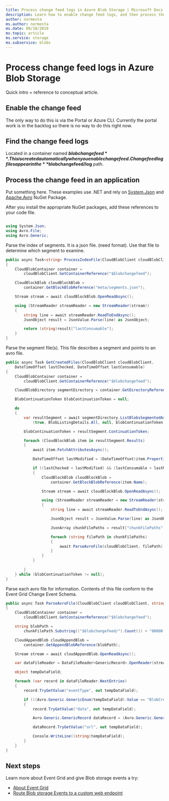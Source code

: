 ```yaml
---
title: Process change feed logs in Azure Blob Storage | Microsoft Docs
description: Learn how to enable change feed logs, and then process them.
author: normesta
ms.author: normesta
ms.date: 09/18/2019
ms.topic: article
ms.service: storage
ms.subservice: blobs
---
```


# Process change feed logs in Azure Blob Storage

Quick intro + reference to conceptual article.

## Enable the change feed

The only way to do this is via the Portal or Azure CLI. Currently the portal work is in the backlog so there is no way to do this right now.

## Find the change feed logs

Located in a container named **$blobchangefeed**. This is created automatically when you enable change feed.
Change feed log files appear in the **$blobchangefeed/log** path.

## Process the change feed in an application

Put something here.
These examples use .NET and rely on [System.Json](https://www.nuget.org/packages/System.Json/) and [Apache.Avro](https://www.nuget.org/packages/Apache.Avro/) NuGet Package.  

After you install the appropriate NuGet packages, add these references to your code file.

```csharp

using System.Json;
using Avro.File;
using Avro.Generic;

```

Parse the index of segments. It is a json file. (need format). Use that file to determine which segment to examine.

```csharp
public async Task<string> ProcessIndexFile(CloudBlobClient cloudBlobClient)
{
    CloudBlobContainer container =
        cloudBlobClient.GetContainerReference("$blobchangefeed");

    CloudBlockBlob cloudBlockBlob =
        container.GetBlockBlobReference("meta/segments.json");

    Stream stream = await cloudBlockBlob.OpenReadAsync();

    using (StreamReader streamReader = new StreamReader(stream))
    {
        string line = await streamReader.ReadToEndAsync();
        JsonObject result = JsonValue.Parse(line) as JsonObject;

        return (string)result["lastConsumable"];
    }
}
```

Parse the segment file(s). This file describes a segment and points to an avro file.

```csharp
public async Task GetCreatedFiles(CloudBlobClient cloudBlobClient, 
    DateTimeOffset lastChecked, DateTimeOffset lastConsumable)
{
    CloudBlobContainer container =
        cloudBlobClient.GetContainerReference("$blobchangefeed");

    CloudBlobDirectory segmentDirectory = container.GetDirectoryReference("idx");

    BlobContinuationToken blobContinuationToken = null;

    do
    {
        var resultSegment = await segmentDirectory.ListBlobsSegmentedAsync
            (true, BlobListingDetails.All, null, blobContinuationToken, null, null);

        blobContinuationToken = resultSegment.ContinuationToken;

        foreach (CloudBlockBlob item in resultSegment.Results)
        {                  
            await item.FetchAttributesAsync();

            DateTimeOffset lastModified = (DateTimeOffset)item.Properties.LastModified;

            if ((lastChecked < lastModified) && (lastConsumable > lastModified))
            {
                CloudBlockBlob cloudBlockBlob =
                    container.GetBlockBlobReference(item.Name);

                Stream stream = await cloudBlockBlob.OpenReadAsync();

                using (StreamReader streamReader = new StreamReader(stream))
                {
                    string line = await streamReader.ReadToEndAsync();

                    JsonObject result = JsonValue.Parse(line) as JsonObject;

                    JsonArray chunkFilePaths = result["chunkFilePaths"] as JsonArray;

                    foreach (string filePath in chunkFilePaths)
                    {
                        await ParseAvroFile(cloudBlobClient, filePath);
                    }
                }
            }
                  
        }
    } while (blobContinuationToken != null);
}
```

Parse each avro file for information. Contents of this file conform to the Event Grid Change Event Schema.

```csharp
public async Task ParseAvroFile(CloudBlobClient cloudBlobClient, string chunkFilePath)
{
    CloudBlobContainer container = 
        cloudBlobClient.GetContainerReference("$blobchangefeed");

    string blobPath = 
        chunkFilePath.Substring(("$blobchangefeed/").Count()) + "00000.avro";

    CloudAppendBlob cloudAppendBlob =
        container.GetAppendBlobReference(blobPath);

    Stream stream = await cloudAppendBlob.OpenReadAsync();

    var dataFileReader = DataFileReader<GenericRecord>.OpenReader(stream);

    object tempDataField;

    foreach (var record in dataFileReader.NextEntries)
    {
        record.TryGetValue("eventType", out tempDataField);

        if (((Avro.Generic.GenericEnum)tempDataField).Value == "BlobCreated")
        {
            record.TryGetValue("data", out tempDataField);

            Avro.Generic.GenericRecord dataRecord = (Avro.Generic.GenericRecord)tempDataField;

            dataRecord.TryGetValue("url", out tempDataField);

            Console.WriteLine((string)tempDataField);
        }                  
    }
}
```

## Next steps

Learn more about Event Grid and give Blob storage events a try:

- [About Event Grid](../../event-grid/overview.md)
- [Route Blob storage Events to a custom web endpoint](storage-blob-event-quickstart.md)
